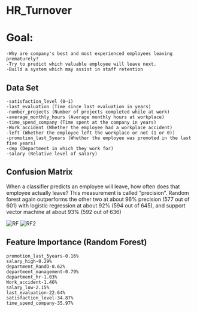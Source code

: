 # HR_Turnover

# Goal:

```
-Why are company's best and most experienced employees leaving prematurely?
-Try to predict which valuable employee will leave next.
-Build a system which may assist in staff retention
```

## Data Set

```
-satisfaction_level (0–1)
-last_evaluation (Time since last evaluation in years)
-number_projects (Number of projects completed while at work)
-average_monthly_hours (Average monthly hours at workplace)
-time_spend_company (Time spent at the company in years)
-Work_accident (Whether the employee had a workplace accident)
-left (Whether the employee left the workplace or not (1 or 0))
-promotion_last_5years (Whether the employee was promoted in the last five years)
-dep (Department in which they work for)
-salary (Relative level of salary)
```
## Confusion Matrix
When a classifier predicts an employee will leave, how often does that employee actually leave? This measurement is called “precision”. Random forest again outperforms the other two at about 96% precision (577 out of 601) with logistic regression at about 92% (594 out of 645), and support vector machine at about 93% (592 out of 636)

![RF](https://user-images.githubusercontent.com/16623583/57764556-faedb380-7703-11e9-9113-fc783d9f70c4.JPG)
![RF2](https://user-images.githubusercontent.com/16623583/57764558-fcb77700-7703-11e9-83c1-3d86719e5cc5.JPG)




## Feature Importance (Random Forest)
```
promotion_last_5years-0.16%
salary_high-0.29%
department_RandD-0.62%
department_management-0.79%
department_hr-1.03%
Work_accident-1.46%
salary_low-2.15%
last_evaluation-22.64%
satisfaction_level-34.87%
time_spend_company-35.97%
```
